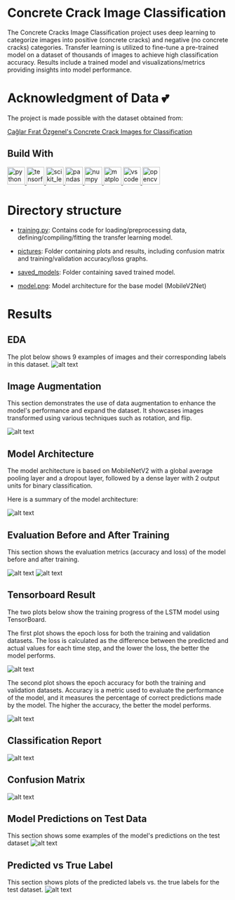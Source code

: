 # Concrete Crack Image Classification

The Concrete Cracks Image Classification project uses deep learning to categorize images into positive (concrete cracks) and negative (no concrete cracks) categories. Transfer learning is utilized to fine-tune a pre-trained model on a dataset of thousands of images to achieve high classification accuracy. Results include a trained model and visualizations/metrics providing insights into model performance.

# Acknowledgment of Data 💕

The project is made possible with the dataset obtained from:

[Çağlar Fırat Özgenel's Concrete Crack Images for Classification](https://data.mendeley.com/datasets/5y9wdsg2zt/2)

## Build With

<p align="left">
  <a href="https://www.python.org" target="_blank" rel="noreferrer">
    <img src="https://raw.githubusercontent.com/devicons/devicon/master/icons/python/python-original.svg" alt="python" width="40" height="40"/>
  </a>
  <a href="https://www.tensorflow.org" target="_blank" rel="noreferrer">
    <img src="https://www.vectorlogo.zone/logos/tensorflow/tensorflow-icon.svg" alt="tensorflow" width="40" height="40"/>
  </a>
  <a href="https://scikit-learn.org/" target="_blank" rel="noreferrer">
    <img src="https://upload.wikimedia.org/wikipedia/commons/0/05/Scikit_learn_logo_small.svg" alt="scikit_learn" width="40" height="40"/>
  </a>
  <a href="https://pandas.pydata.org/" target="_blank" rel="noreferrer">
    <img src="https://raw.githubusercontent.com/devicons/devicon/2ae2a900d2f041da66e950e4d48052658d850630/icons/pandas/pandas-original.svg" alt="pandas" width="40" height="40"/>
  </a>
  <a href="https://numpy.org/" target="_blank" rel="noreferrer">
    <img src="https://raw.githubusercontent.com/devicons/devicon/master/icons/numpy/numpy-original.svg" alt="numpy" width="40" height="40"/>
  </a>
  <a href="https://matplotlib.org/" target="_blank" rel="noreferrer">
    <img src="https://upload.wikimedia.org/wikipedia/en/5/56/Matplotlib_logo.svg" alt="matplotlib" width="40" height="40"/>
  </a>
  <a href="https://code.visualstudio.com/" target="_blank" rel="noreferrer">
    <img src="https://upload.wikimedia.org/wikipedia/commons/9/9a/Visual_Studio_Code_1.35_icon.svg" alt="vscode" width="40" height="40"/>
  </a>
  <a href="https://opencv.org/" target="_blank" rel="noreferrer"> 
  <img src="https://www.vectorlogo.zone/logos/opencv/opencv-icon.svg" 
  alt="opencv" width="40" height="40"/> 
  </a>
</p>

# Directory structure

- [training.py](): Contains code for loading/preprocessing data, defining/compiling/fitting the transfer learning model.

- [pictures](): Folder containing plots and results, including confusion matrix and training/validation accuracy/loss graphs.

- [saved_models](): Folder containing saved trained model.

- [model.png](): Model architecture for the base model (MobileV2Net)

# Results

## EDA

The plot below shows 9 examples of images and their corresponding labels in this dataset.
![alt text](pictures/Imran_example_positive_negative.png)

## Image Augmentation

This section demonstrates the use of data augmentation to enhance the model's performance and expand the dataset. It showcases images transformed using various techniques such as rotation, and flip.

![alt text](pictures/Imran_image_augmentation.png)

## Model Architecture

The model architecture is based on MobileNetV2 with a global average pooling layer and a dropout layer, followed by a dense layer with 2 output units for binary classification.

Here is a summary of the model architecture:

![alt text](pictures/Imran_model_architecture.png)

## Evaluation Before and After Training

This section shows the evaluation metrics (accuracy and loss) of the model before and after training.

![alt text](pictures/Imran_model_evalutation_before_training.png)
![alt text](pictures/Imran_model_evalutation_after_training.png)

## Tensorboard Result

The two plots below show the training progress of the LSTM model using TensorBoard.

The first plot shows the epoch loss for both the training and validation datasets. The loss is calculated as the difference between the predicted and actual values for each time step, and the lower the loss, the better the model performs.

![alt text](pictures/Imran_tensorboard_epochaloss.png)

The second plot shows the epoch accuracy for both the training and validation datasets. Accuracy is a metric used to evaluate the performance of the model, and it measures the percentage of correct predictions made by the model. The higher the accuracy, the better the model performs.

![alt text](pictures/Imran_tensorboard_epochaccuracy.png)

## Classification Report

![alt text](pictures/Imran_classification_report.png)

## Confusion Matrix

![alt text](pictures/Imran_confusion_matrix.png)

## Model Predictions on Test Data

This section shows some examples of the model's predictions on the test dataset
![alt text](pictures/Imran_predicted_on_testdata.png)

## Predicted vs True Label

This section shows plots of the predicted labels vs. the true labels for the test dataset.
![alt text](pictures/Imran_predicted_vs_true_label.png)
